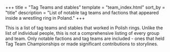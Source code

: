 +++
title = "Tag Teams and stables"
template = "team_index.html"
sort_by = "title"
description = "List of notable tag teams and factions that appeared inside a wrestling ring in Poland."
+++

This is a list of tag teams and stables that worked in Polish rings. Unlike the list of individual people, this is not a comprehensive listing of every group and team. Only notable factions and tag teams are included - ones that held Tag Team Championships or made significant contributions to storylines.
